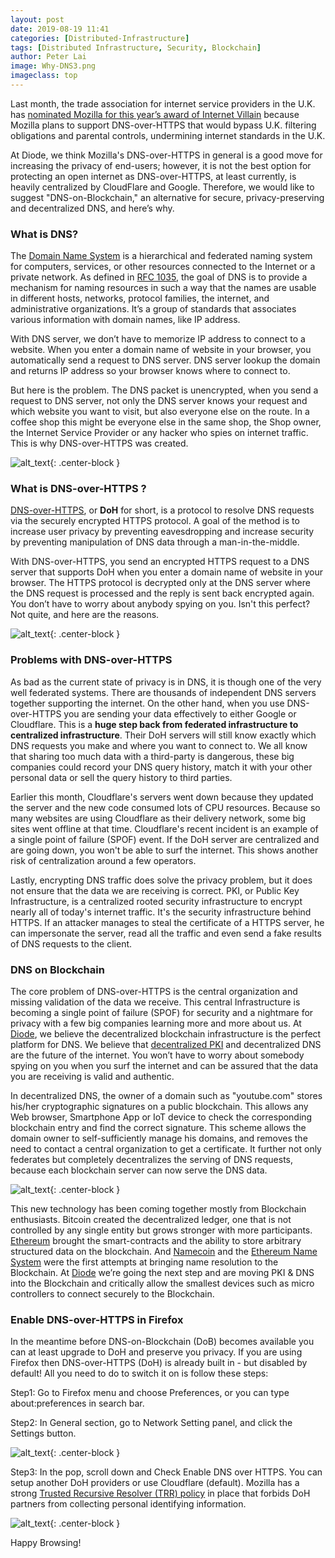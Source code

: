 ```yaml
---
layout: post
date: 2019-08-19 11:41
categories: [Distributed-Infrastructure]
tags: [Distributed Infrastructure, Security, Blockchain]
author: Peter Lai
image: Why-DNS3.png
imageclass: top
---
```


Last month, the trade association for internet service providers in the U.K. has [nominated Mozilla for this year’s award of Internet Villain](https://www.zdnet.com/article/uk-isp-group-names-mozilla-internet-villain-for-supporting-dns-over-https/) because Mozilla plans to support DNS-over-HTTPS that would bypass U.K. filtering obligations and parental controls, undermining internet standards in the U.K.

At Diode, we think Mozilla's DNS-over-HTTPS in general is a good move for increasing the privacy of end-users; however, it is not the best option for protecting an open internet as DNS-over-HTTPS, at least currently, is heavily centralized by CloudFlare and Google. Therefore, we would like to suggest "DNS-on-Blockchain," an alternative for secure, privacy-preserving and decentralized DNS, and here’s why.

### What is DNS?

The [Domain Name System](https://en.wikipedia.org/wiki/Domain_Name_System) is a hierarchical and federated naming system for computers, services, or other resources connected to the Internet or a private network. As defined in [RFC 1035](https://tools.ietf.org/html/rfc1035), the goal of DNS is to provide a mechanism for naming resources in such a way that the names are usable in different hosts, networks, protocol families, the internet, and administrative organizations. It’s a group of standards that associates various information with domain names, like IP address.

With DNS server, we don’t have to memorize IP address to connect to a website. When you enter a domain name of website in your browser, you automatically send a request to DNS server. DNS server lookup the domain and returns IP address so your browser knows where to connect to.

But here is the problem. The DNS packet is unencrypted, when you send a request to DNS server, not only the DNS server knows your request and which website you want to visit, but also everyone else on the route. In a coffee shop this might be everyone else in the same shop, the Shop owner, the Internet Service Provider or any hacker who spies on internet traffic. This is why DNS-over-HTTPS was created.

![alt_text](images/blog/Why-DNS1.png "image_tooltip"){: .center-block }

### What is DNS-over-HTTPS ?

[DNS-over-HTTPS](https://de.wikipedia.org/wiki/DNS_over_HTTPS), or **DoH** for short, is a protocol to resolve DNS requests via the securely encrypted HTTPS protocol. A goal of the method is to increase user privacy by preventing eavesdropping and increase security by preventing manipulation of DNS data through a man-in-the-middle.

With DNS-over-HTTPS, you send an encrypted HTTPS request to a DNS server that supports DoH when you enter a domain name of website in your browser. The HTTPS protocol is decrypted only at the DNS server where the DNS request is processed and the reply is sent back encrypted again. You don’t have to worry about anybody spying on you. Isn't this perfect? Not quite, and here are the reasons.

![alt_text](images/blog/Why-DNS2.png "image_tooltip"){: .center-block }

### Problems with DNS-over-HTTPS

As bad as the current state of privacy is in DNS, it is though one of the very well federated systems. There are thousands of independent DNS servers together supporting the internet. On the other hand, when you use DNS-over-HTTPS you are sending your data effectively to either Google or Cloudflare. This is a **huge step back from federated infrastructure to centralized infrastructure**. Their DoH servers will still know exactly which DNS requests you make and where you want to connect to. We all know that sharing too much data with a third-party is dangerous, these big companies could record your DNS query history, match it with your other personal data or sell the query history to third parties.

Earlier this month, Cloudflare's servers went down because they updated the server and the new code consumed lots of CPU resources. Because so many websites are using Cloudflare as their delivery network, some big sites went offline at that time. Cloudflare's recent incident is an example of a single point of failure (SPOF) event. If the DoH server are centralized and are going down, you won't be able to surf the internet. This shows another risk of centralization around a few operators.

Lastly, encrypting DNS traffic does solve the privacy problem, but it does not ensure that the data we are receiving is correct. PKI, or Public Key Infrastructure, is a centralized rooted security infrastructure to encrypt nearly all of today's internet traffic. It's the security infrastructure behind HTTPS. If an attacker manages to steal the certificate of a HTTPS server, he can impersonate the server, read all the traffic and even send a fake results of DNS requests to the client.

### DNS on Blockchain

The core problem of DNS-over-HTTPS is the central organization and missing validation of the data we receive. This central Infrastructure is becoming a single point of failure (SPOF) for security and a nightmare for privacy with a few big companies learning more and more about us. At [Diode](https://diode.io), we believe the decentralized blockchain infrastructure is the perfect platform for DNS. We believe that [decentralized PKI](https://hackernoon.com/decentralized-public-key-infrastructure-dpki-what-is-it-and-why-does-it-matter-babee9d88579) and decentralized DNS are the future of the internet. You won’t have to worry about somebody spying on you when you surf the internet and can be assured that the data you are receiving is valid and authentic.

In decentralized DNS, the owner of a domain such as "youtube.com" stores his/her cryptographic signatures on a public blockchain. This allows any Web browser, Smartphone App or IoT device to check the corresponding blockchain entry and find the correct signature. This scheme allows the domain owner to self-sufficiently manage his domains, and removes the need to contact a central organization to get a certificate. It further not only federates but completely decentralizes the serving of DNS requests, because each blockchain server can now serve the DNS data.

![alt_text](images/blog/Why-DNS3.png "image_tooltip"){: .center-block }

This new technology has been coming together mostly from Blockchain enthusiasts. Bitcoin created the decentralized ledger, one that is not controlled by any single entity but grows stronger with more participants. [Ethereum](https://www.ethereum.org/) brought the smart-contracts and the ability to store arbitrary structured data on the blockchain. And [Namecoin](https://www.namecoin.org/) and the [Ethereum Name System](https://ens.domains/) were the first attempts at bringing name resolution to the Blockchain. At [Diode](https://diode.io) we’re going the next step and are moving PKI & DNS into the Blockchain and critically allow the smallest devices such as micro controllers to connect securely to the Blockchain.

### Enable DNS-over-HTTPS in Firefox

In the meantime before DNS-on-Blockchain (DoB) becomes available you can at least upgrade to DoH and preserve you privacy. If you are using Firefox then DNS-over-HTTPS (DoH) is already built in - but disabled by default! All you need to do to switch it on is follow these steps:

Step1: Go to Firefox menu and choose Preferences, or you can type about:preferences in search bar.

Step2: In General section, go to Network Setting panel, and click the Settings button.

![alt_text](images/blog/Why-DNS4.png "image_tooltip"){: .center-block }

Step3: In the pop, scroll down and Check Enable DNS over HTTPS. You can setup another DoH providers or use Cloudflare (default). Mozilla has a strong [Trusted Recursive Resolver (TRR) policy](https://wiki.mozilla.org/Security/DOH-resolver-policy) in place that forbids DoH partners from collecting personal identifying information.

![alt_text](images/blog/Why-DNS5.png "image_tooltip"){: .center-block }

Happy Browsing!
